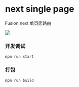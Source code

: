 # next single page

Fusion next 单页面路由

![](https://img.alicdn.com/tfs/TB1kwtjq3HqK1RjSZFkXXX.WFXa-1057-551.png)

### 开发调试

```
npm run start
```

### 打包

```
npm run build
```